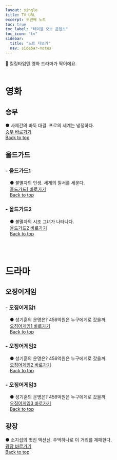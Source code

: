 ```yaml
---
layout: single
title: TV URL
excerpt: 두번째 노트
toc: true
toc_label: "테이블 오브 콘텐츠"
toc_icon: "tv"
sidebar:
  title: "노트 더보기"
  nav: sidebar-notes
---
```


🎥 킬링타임엔 영화 드라마가 딱이에요.
<br><br>
# 영화
## 승부
● 사제간의 바둑 대결. 프로의 세계는 냉정하다.<br><a href="https://tvwiki22.com/movie/26405/406554139" class="btn btn--info">승부 바로가기</a>
<br>
<a href="#" class="btn btn--success">Back to top</a>
<br>

## 올드가드
### - 올드가드1
&emsp;● 불멸자의 인생. 세계의 질서를 세운다.<br>&emsp;<a href="https://tvwiki22.com/movie/8295" class="btn btn--info">올드가드1 바로가기</a>
<br>
&emsp;<a href="#" class="btn btn--success">Back to top</a>
<br>

### - 올드가드2
&emsp;● 불멸자의 시조 그녀가 나타나다.<br>&emsp;<a href="https://tvwiki22.com/movie/28111" class="btn btn--info">올드가드2 바로가기</a>
<br>
&emsp;<a href="#" class="btn btn--success">Back to top</a>
<br>

<br><br>
# 드라마
## 오징어게임
### - 오징어게임1
&emsp;● 성기훈의 운명은? 456억원은 누구에게로 갔을까.<br>&emsp;<a href="https://tvwiki22.com/old_drama/1579" class="btn btn--info">오징어게임1 바로가기</a>
<br>
&emsp;<a href="#" class="btn btn--success">Back to top</a>
<br>

### - 오징어게임2
&emsp;● 성기훈의 운명은? 456억원은 누구에게로 갔을까.<br>&emsp;<a href="https://tvwiki22.com/drama/1802" class="btn btn--info">오징어게임2 바로가기</a>
<br>
&emsp;<a href="#" class="btn btn--success">Back to top</a>
<br>

### - 오징어게임3
&emsp;● 성기훈의 운명은? 456억원은 누구에게로 갔을까.<br>&emsp;<a href="https://tvwiki22.com/drama/4966" class="btn btn--info">오징어게임3 바로가기</a>
<br>
&emsp;<a href="#" class="btn btn--success">Back to top</a>
<br>

## 광장
● 소지섭의 멋진 액션신. 주먹하나로 이 거리를 제패한다.<br><a href="https://tvwiki22.com/drama/4644/406539907" class="btn btn--info">광장 바로가기</a>
<br>
<a href="#" class="btn btn--success">Back to top</a>
<br>
